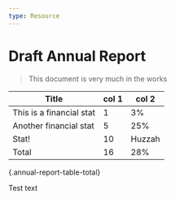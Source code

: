 ```yaml
---
type: Resource
---
```


# Draft Annual Report

> This document is very much in the works

Title | col 1 | col 2
-----|-----|-----
This is a financial stat | 1 | 3%
Another financial stat | 5 | 25%
Stat! | 10 | Huzzah
Total | 16 | 28%
{.annual-report-table-total}

Test text
